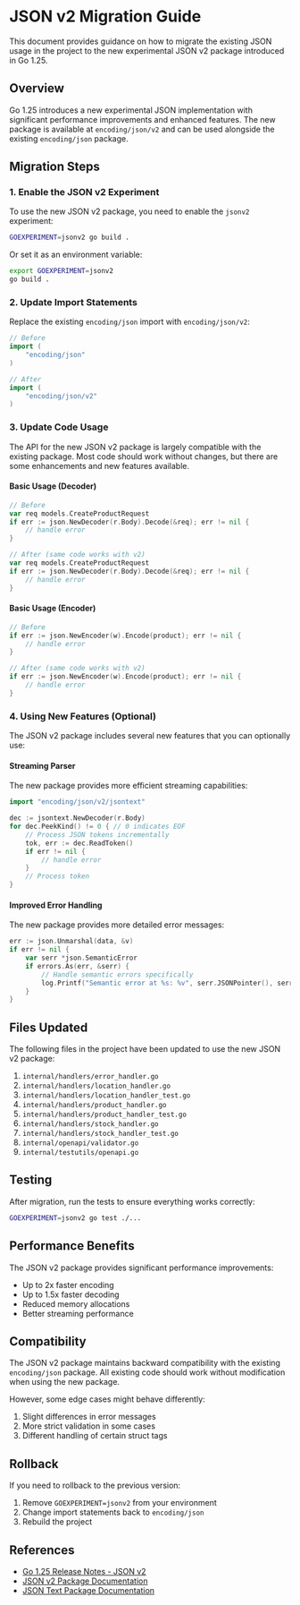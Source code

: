 # JSON v2 Migration Guide

This document provides guidance on how to migrate the existing JSON usage in the project to the new experimental JSON v2 package introduced in Go 1.25.

## Overview

Go 1.25 introduces a new experimental JSON implementation with significant performance improvements and enhanced features. The new package is available at `encoding/json/v2` and can be used alongside the existing `encoding/json` package.

## Migration Steps

### 1. Enable the JSON v2 Experiment

To use the new JSON v2 package, you need to enable the `jsonv2` experiment:

```bash
GOEXPERIMENT=jsonv2 go build .
```

Or set it as an environment variable:

```bash
export GOEXPERIMENT=jsonv2
go build .
```

### 2. Update Import Statements

Replace the existing `encoding/json` import with `encoding/json/v2`:

```go
// Before
import (
    "encoding/json"
)

// After
import (
    "encoding/json/v2"
)
```

### 3. Update Code Usage

The API for the new JSON v2 package is largely compatible with the existing package. Most code should work without changes, but there are some enhancements and new features available.

#### Basic Usage (Decoder)

```go
// Before
var req models.CreateProductRequest
if err := json.NewDecoder(r.Body).Decode(&req); err != nil {
    // handle error
}

// After (same code works with v2)
var req models.CreateProductRequest
if err := json.NewDecoder(r.Body).Decode(&req); err != nil {
    // handle error
}
```

#### Basic Usage (Encoder)

```go
// Before
if err := json.NewEncoder(w).Encode(product); err != nil {
    // handle error
}

// After (same code works with v2)
if err := json.NewEncoder(w).Encode(product); err != nil {
    // handle error
}
```

### 4. Using New Features (Optional)

The JSON v2 package includes several new features that you can optionally use:

#### Streaming Parser

The new package provides more efficient streaming capabilities:

```go
import "encoding/json/v2/jsontext"

dec := jsontext.NewDecoder(r.Body)
for dec.PeekKind() != 0 { // 0 indicates EOF
    // Process JSON tokens incrementally
    tok, err := dec.ReadToken()
    if err != nil {
        // handle error
    }
    // Process token
}
```

#### Improved Error Handling

The new package provides more detailed error messages:

```go
err := json.Unmarshal(data, &v)
if err != nil {
    var serr *json.SemanticError
    if errors.As(err, &serr) {
        // Handle semantic errors specifically
        log.Printf("Semantic error at %s: %v", serr.JSONPointer(), serr.Error())
    }
}
```

## Files Updated

The following files in the project have been updated to use the new JSON v2 package:

1. `internal/handlers/error_handler.go`
2. `internal/handlers/location_handler.go`
3. `internal/handlers/location_handler_test.go`
4. `internal/handlers/product_handler.go`
5. `internal/handlers/product_handler_test.go`
6. `internal/handlers/stock_handler.go`
7. `internal/handlers/stock_handler_test.go`
8. `internal/openapi/validator.go`
9. `internal/testutils/openapi.go`

## Testing

After migration, run the tests to ensure everything works correctly:

```bash
GOEXPERIMENT=jsonv2 go test ./...
```

## Performance Benefits

The JSON v2 package provides significant performance improvements:

- Up to 2x faster encoding
- Up to 1.5x faster decoding
- Reduced memory allocations
- Better streaming performance

## Compatibility

The JSON v2 package maintains backward compatibility with the existing `encoding/json` package. All existing code should work without modification when using the new package.

However, some edge cases might behave differently:

1. Slight differences in error messages
2. More strict validation in some cases
3. Different handling of certain struct tags

## Rollback

If you need to rollback to the previous version:

1. Remove `GOEXPERIMENT=jsonv2` from your environment
2. Change import statements back to `encoding/json`
3. Rebuild the project

## References

- [Go 1.25 Release Notes - JSON v2](https://go.dev/doc/go1.25#json_v2)
- [JSON v2 Package Documentation](https://pkg.go.dev/encoding/json/v2)
- [JSON Text Package Documentation](https://pkg.go.dev/encoding/json/v2/jsontext)
